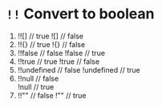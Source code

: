 # `!!` Convert to boolean

1. !![]    // true
 ![]    // false
2. !!{}      // true                                                   !{}          // false
3. !!false      // false
 !false      // true
4. !!true    // true
 !true    // false
5. !!undefined  // false
 !undefined  // true
6. !!null    // false  
 !null       // true
7. !!""     // false
 !""         // true
